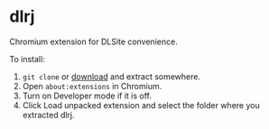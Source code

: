 # dlrj

Chromium extension for DLSite convenience.

To install:

1. `git clone` or
   [download](https://github.com/darkfeline/dlrj/releases) and extract
   somewhere.
2. Open `about:extensions` in Chromium.
3. Turn on Developer mode if it is off.
4. Click Load unpacked extension and select the folder where you
   extracted dlrj.
